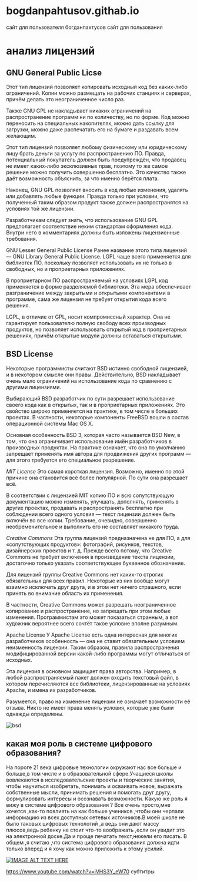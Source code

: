 # bogdanpahtusov.githab.io
сайт для пользователя богданпахтусов
сайт для пользования

	
# анализ лицензий #

## GNU General Public Licse ##
Этот тип лицензий позволяет копировать исходный код без каких-либо ограничений. Копии можно размещать на рабочих станциях и серверах, причём делать это неограниченное число раз.

Также GNU GPL не накладывает никаких ограничений на распространение программ ни по количеству, но по форме. Код можно переносить на специальных накопителях, можно дать ссылку для загрузки, можно даже распечатать его на бумаге и раздавать всем желающим.

Этот тип лицензий позволяет любому физическому или юридическому лицу брать деньги за услугу по распространению ПО. Правда, потенциальный покупатель должен быть предупреждён, что продавец не имеет каких-либо эксклюзивных прав, поэтому то же самое решение можно получить совершенно бесплатно. Это качество также даёт возможность объяснить, за что именно берётся плата.

Наконец, GNU GPL позволяет вносить в код любые изменения, удалять или добавлять любые функции. Правда только при условии, что полученный таким образом продукт также должен распространятся на условиях той же лицензии.

Разработчикам следует знать, что использование GNU GPL предполагает соответствие неким стандартам оформления кода. Внутри него в комментариях должны быть изложены лицензионные требования.

GNU Lesser General Public License
Ранее название этого типа лицензий — GNU Library General Public License. LGPL чаще всего применяется для библиотек ПО, поскольку позволяет использовать их не только в свободных, но и проприетарных приложениях.

В проприетарном ПО распространяемый на условиях LGPL код применяется в форме разделяемой библиотеки. Эта мера обеспечивает разграничение между закрытыми и открытыми компонентами в программе, сама же лицензия не требует открытия кода всего решения.

LGPL, в отличие от GPL, носит компромиссный характер. Она не гарантирует пользователю полную свободу всех производных продуктов, но позволяет использовать открытый код в проприетарных решениях, причём открытые модули должны оставаться открытыми.

## BSD License ##
Некоторые программисты считают BSD истинно свободной лицензией, и в некотором смысле они правы. Действительно, BSD накладывает очень мало ограничений на использование кода по сравнению с другими лицензиями.

Выбирающий BSD разработчик по сути разрешает использование своего кода как в открытых, так и в проприетарных приложениях. Это свойство широко применяется на практике, в том числе в больших проектах. В частности, некоторые компоненты FreeBSD вошли в состав операционной системы Mac OS X.

Основная особенность BSD 3, которая часто называется BSD New, в том, что она ограничивает использование имён разработчиков в производных продуктах. На практике означает, что она по умолчанию запрещает применять имя автора для продвижения других программ — для этого требуется его специальное разрешение.

*MIT License*
Это самая короткая лицензия. Возможно, именно по этой причине она становится всё более популярной. По сути она разрешает всё.

В соответствии с лицензией MIT копию ПО и всю сопутствующую документацию можно изменять, улучшать, дополнять, применять в других проектах, продавать и распространять бесплатно при соблюдении всего одного условия — текст лицензии должен быть включён во все копии. Требование, очевидно, совершенно необременительное и выполнить его не составляет никакого труда.

*Creative Commons*
Эта группа лицензий предназначена не для ПО, а для «сопутствующих продуктов»: фотографий, рисунков, текстов, дизайнерских проектов и т. д. Прежде всего потому, что Creative Commons не требует включения в произведение текста лицензии, достаточно только указать соответствующее буквенное обозначение.

Для лицензий группы Creative Commons нет каких-то строгих обязательных для всех правил. Некоторые из них вообще могут взаимно исключать друг друга, и в этом нет ничего страшного, если принять во внимание область их применения.

В частности, Creative Commons может разрешать неограниченное копирование и распространение, но запрещать при этом любые изменения. Программистам это может показаться странным, а вот художник вероятнее всего сочтёт такое условие вполне разумным.

Apache License
У Apache License есть одна интересная для многих разработчиков особенность — она не ставит обязательным условием неизменность лицензии. Таким образом, правила распространения модифицированной версии какой-либо программы могут отличаться от исходных.

Эта лицензия в основном защищает права авторства. Например, в любой распространяемый пакет должен входить текстовый файл, в котором перечисляются все библиотеки, лицензированные на условиях Apache, и имена их разработчиков.

Разумеется, право на изменение лицензии не означает возможности её отзыва. Никто не имеет права менять условия, которые уже были однажды определены.

![bsd](https://banner2.kisspng.com/20180406/pgq/kisspng-bsd-licence-mit-license-berkeley-software-distribu-license-5ac773de2d3714.7869165115230207661852.jpg "bsd")

## какая моя роль в системе цифрового образования? ##
На пороге 21 века цифровые технологии окружают нас все больше и больше,в том числе и в образовательной сфере.Учащиеся школы вовлекаются в исследовательские проекты и творческие занятия, чтобы научиться изобретать, понимать и осваивать новое, выражать собственные мысли, принимать решения и помогать друг другу, формулировать интересы и осознавать возможности. 
Какую же роль я вижу в системе цифрового образования ? 
Все очень просто,мне хочется ,как-то повлиять на как больше учеников ,чтобы они черпали информацию из всех доступных сетевых источников.В моей школе не было таковых цифровых технологий ,а ведь они дают массу плюсов,ведь ребенку не стоит что-то воображать ,если он увидит это на электронной доске.Да и проще печатать текст,нежели его писать. 
В общем ,я считаю ,что система цифрового образования должна идти только вперед и я хочу как можно приложить к этому усилий.

[![IMAGE ALT TEXT HERE](http://img.youtube.com/vi/YOUTUBE_VIDEO_ID_HERE/0.jpg)](https://www.youtube.com/watch?v=iVHS3Y_eW70)

 https://www.youtube.com/watch?v=iVHS3Y_eW70   субтитры 
